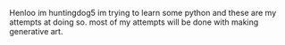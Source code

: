 Henloo im huntingdog5 im trying to learn some python and these are my attempts at doing so. most of my attempts will be done with making generative art.
